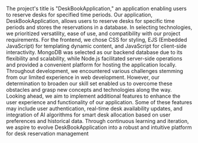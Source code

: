 The project's title is "DeskBookApplication," an application enabling users to reserve desks for specified time periods.
Our application, DeskBookApplication, allows users to reserve desks for specific time periods and stores the reservations in a database.
In selecting technologies, we prioritized versatility, ease of use, and compatibility with our project requirements.
For the frontend, we chose CSS for styling, EJS (Embedded JavaScript) for templating dynamic content, and JavaScript for client-side interactivity. 
MongoDB was selected as our backend database due to its flexibility and scalability, while Node.js facilitated server-side operations and provided a convenient platform for hosting the application locally.
Throughout development, we encountered various challenges stemming from our limited experience in web development. 
However, our determination to broaden our skill set enabled us to overcome these obstacles and grasp new concepts and technologies along the way.
Looking ahead, we aim to implement additional features to enhance the user experience and functionality of our application.
Some of these features may include user authentication, real-time desk availability updates, and integration of AI algorithms for smart desk allocation based on user preferences and historical data. 
Through continuous learning and iteration, we aspire to evolve DeskBookApplication into a robust and intuitive platform for desk reservation management

